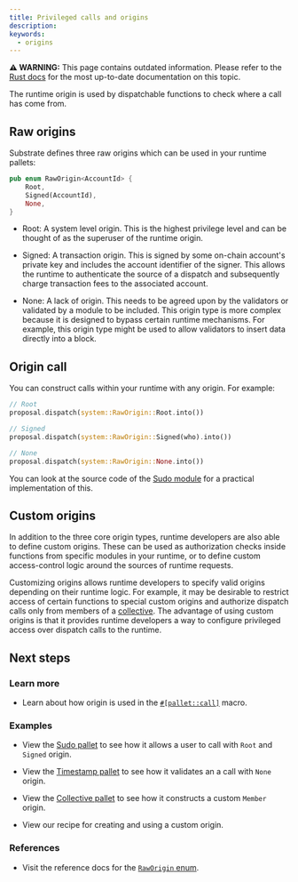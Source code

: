 ```yaml
---
title: Privileged calls and origins
description:
keywords:
  - origins
---
```


<div class="warning">
  <strong>⚠️ WARNING:</strong> This page contains outdated information. Please refer to the <a href="https://paritytech.github.io/polkadot-sdk/master/polkadot_sdk_docs/reference_docs/frame_origin/index.html">Rust docs</a> for the most up-to-date documentation on this topic.
</div>

The runtime origin is used by dispatchable functions to check where a call has come from.

## Raw origins

Substrate defines three raw origins which can be used in your runtime pallets:

```rust
pub enum RawOrigin<AccountId> {
	Root,
	Signed(AccountId),
	None,
}
```

- Root: A system level origin. This is the highest privilege level and can be thought of as the superuser of the runtime origin.

- Signed: A transaction origin. This is signed by some on-chain account's private key and includes the account identifier of the signer. This allows the runtime to authenticate the source of a dispatch and subsequently charge transaction fees to the associated account.

- None: A lack of origin. This needs to be agreed upon by the validators or validated by a module to
  be included.
  This origin type is more complex because it is designed to bypass certain runtime mechanisms.
  For example, this origin type might be used to allow validators to insert data directly into a block.

## Origin call

You can construct calls within your runtime with any origin. For example:

```rust
// Root
proposal.dispatch(system::RawOrigin::Root.into())

// Signed
proposal.dispatch(system::RawOrigin::Signed(who).into())

// None
proposal.dispatch(system::RawOrigin::None.into())
```

You can look at the source code of the [Sudo module](https://paritytech.github.io/substrate/master/pallet_sudo/index.html) for a practical implementation of this.

## Custom origins

In addition to the three core origin types, runtime developers are also able to define custom origins.
These can be used as authorization checks inside functions from specific modules in your runtime, or to define custom access-control logic around the sources of runtime requests.

Customizing origins allows runtime developers to specify valid origins depending on their runtime logic. For example, it may be desirable to restrict access of certain functions to special custom origins and authorize dispatch calls only from members of a [collective](https://github.com/paritytech/polkadot-sdk/tree/master/substrate/frame/collective). The advantage of using custom origins is that it provides runtime developers a way to configure privileged access over dispatch calls to the runtime.

## Next steps

### Learn more

- Learn about how origin is used in the [`#[pallet::call]`](https://paritytech.github.io/substrate/master/frame_support/attr.pallet.html#call-palletcall-optional) macro.

### Examples

- View the [Sudo pallet](https://github.com/paritytech/polkadot-sdk/tree/master/substrate/frame/sudo) to see how it allows a user to call with `Root` and `Signed` origin.

- View the [Timestamp pallet](https://github.com/paritytech/polkadot-sdk/tree/master/substrate/frame/timestamp) to see how it validates an a call with `None` origin.

- View the [Collective pallet](https://github.com/paritytech/polkadot-sdk/tree/master/substrate/frame/collective) to see how it constructs a custom `Member` origin.

- View our recipe for creating and using a custom origin.

### References

- Visit the reference docs for the
  [`RawOrigin` enum](https://paritytech.github.io/substrate/master/frame_system/enum.RawOrigin.html).

